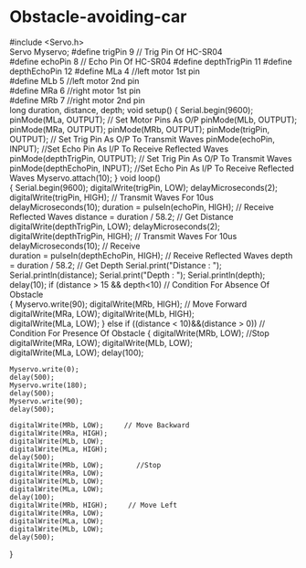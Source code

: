 # Obstacle-avoiding-car
#include <Servo.h>  
Servo Myservo; 
#define trigPin 9      // Trig Pin Of HC-SR04      
#define echoPin 8      // Echo Pin Of HC-SR04 
#define depthTrigPin 11 
#define depthEchoPin 12 
#define MLa 4         //left motor 1st pin           
#define MLb 5          //left motor 2nd pin        
#define MRa 6        //right motor 1st pin        
#define MRb 7        //right motor 2nd pin        
long duration, distance, depth; 
void setup() { 
Serial.begin(9600); 
pinMode(MLa, OUTPUT);     // Set Motor Pins As O/P 
pinMode(MLb, OUTPUT); 
pinMode(MRa, OUTPUT);
pinMode(MRb, OUTPUT);
pinMode(trigPin, OUTPUT);       // Set Trig Pin As O/P To Transmit Waves 
pinMode(echoPin, INPUT);        //Set Echo Pin As I/P To Receive Reflected Waves 
pinMode(depthTrigPin, OUTPUT);       // Set Trig Pin As O/P To Transmit Waves 
pinMode(depthEchoPin, INPUT);      //Set Echo Pin As I/P To Receive Reflected Waves 
Myservo.attach(10); 
} 
void loop()  
{ 
Serial.begin(9600); 
digitalWrite(trigPin, LOW); 
delayMicroseconds(2);    
digitalWrite(trigPin, HIGH);         // Transmit Waves For 10us 
delayMicroseconds(10); 
duration = pulseIn(echoPin, HIGH);      // Receive Reflected   Waves 
distance = duration / 58.2;   // Get Distance 
digitalWrite(depthTrigPin, LOW); 
delayMicroseconds(2);    
digitalWrite(depthTrigPin, HIGH);     // Transmit Waves For 10us 
delayMicroseconds(10);       // Receive  
duration = pulseIn(depthEchoPin, HIGH);      // Receive Reflected Waves 
depth = duration / 58.2;                      // Get Depth 
Serial.print("Distance : "); 
Serial.println(distance); 
Serial.print("Depth : "); 
Serial.println(depth); 
delay(10); 
if (distance > 15 && depth<10)               // Condition For Absence Of Obstacle             
{ 
Myservo.write(90); 
digitalWrite(MRb, HIGH);       // Move Forward 
digitalWrite(MRa, LOW); 
digitalWrite(MLb, HIGH);                                 
digitalWrite(MLa, LOW); 
 } 
  else if ((distance < 10)&&(distance > 0))            // Condition For Presence Of Obstacle 
  { 
    digitalWrite(MRb, LOW);     //Stop                 
    digitalWrite(MRa, LOW); 
    digitalWrite(MLb, LOW);                                 
    digitalWrite(MLa, LOW); 
    delay(100); 
     
    Myservo.write(0); 
    delay(500); 
    Myservo.write(180); 
    delay(500); 
    Myservo.write(90); 
    delay(500); 
     
    digitalWrite(MRb, LOW);     // Move Backward              
    digitalWrite(MRa, HIGH); 
    digitalWrite(MLb, LOW);                                 
    digitalWrite(MLa, HIGH);
    delay(500); 
    digitalWrite(MRb, LOW);        //Stop                 
    digitalWrite(MRa, LOW); 
    digitalWrite(MLb, LOW);                                 
    digitalWrite(MLa, LOW);   
    delay(100);   
    digitalWrite(MRb, HIGH);     // Move Left      
    digitalWrite(MRa, LOW);    
    digitalWrite(MLa, LOW);                                  
    digitalWrite(MLb, LOW);   
    delay(500); 
  } 
